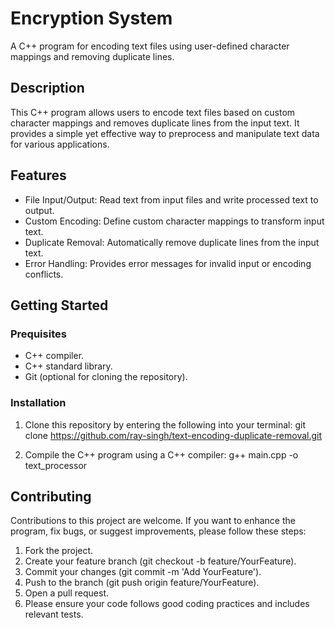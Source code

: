 # Encryption System

A C++ program for encoding text files using user-defined character mappings and removing duplicate lines.

## Description

This C++ program allows users to encode text files based on custom character mappings and removes duplicate lines from the input text. It provides a simple yet effective way to preprocess and manipulate text data for various applications.

## Features
- File Input/Output: Read text from input files and write processed text to output.
- Custom Encoding: Define custom character mappings to transform input text.
- Duplicate Removal: Automatically remove duplicate lines from the input text.
- Error Handling: Provides error messages for invalid input or encoding conflicts.

## Getting Started

### Prequisites 
- C++ compiler.
- C++ standard library.
- Git (optional for cloning the repository).

### Installation 
1. Clone this repository by entering the following into your terminal: git clone https://github.com/ray-singh/text-encoding-duplicate-removal.git

2. Compile the C++ program using a C++ compiler: g++ main.cpp -o text_processor

## Contributing

Contributions to this project are welcome. If you want to enhance the program, fix bugs, or suggest improvements, please follow these steps:

1. Fork the project.
2. Create your feature branch (git checkout -b feature/YourFeature).
3. Commit your changes (git commit -m 'Add YourFeature').
4. Push to the branch (git push origin feature/YourFeature).
5. Open a pull request.
6. Please ensure your code follows good coding practices and includes relevant tests.
